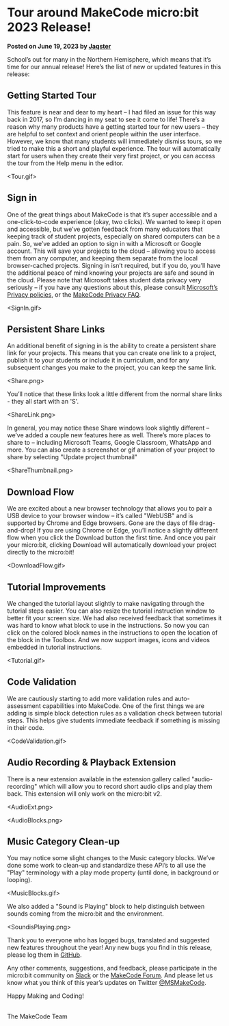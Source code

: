 # Tour around MakeCode micro:bit 2023 Release!

**Posted on June 19, 2023 by [Jaqster](https://github.com/jaqster)**

School’s out for many in the Northern Hemisphere, which means that it’s time for our annual release! Here’s the list of new or updated features in this release:

## Getting Started Tour

This feature is near and dear to my heart – I had filed an issue for this way back in 2017, so I’m dancing in my seat to see it come to life! There’s a reason why many products have a getting started tour for new users – they are helpful to set context and orient people within the user interface. However, we know that many students will immediately dismiss tours, so we tried to make this a short and playful experience. The tour will automatically start for users when they create their very first project, or you can access the tour from the Help menu in the editor.

<Tour.gif>

## Sign in

One of the great things about MakeCode is that it’s super accessible and a one-click-to-code experience (okay, two clicks). We wanted to keep it open and accessible, but we’ve gotten feedback from many educators that keeping track of student projects, especially on shared computers can be a pain. So, we’ve added an option to sign in with a Microsoft or Google account. This will save your projects to the cloud – allowing you to access them from any computer, and keeping them separate from the local browser-cached projects. Signing in isn’t required, but if you do, you’ll have the additional peace of mind knowing your projects are safe and sound in the cloud. Please note that Microsoft takes student data privacy very seriously – if you have any questions about this, please consult [Microsoft’s Privacy policies](https://privacy.microsoft.com), or the [MakeCode Privacy FAQ]( https://makecode.com/privacy-faq).

<SignIn.gif>

## Persistent Share Links

An additional benefit of signing in is the ability to create a persistent share link for your projects. This means that you can create one link to a project, publish it to your students or include it in curriculum, and for any subsequent changes you make to the project, you can keep the same link.

<Share.png>

You’ll notice that these links look a little different from the normal share links - they all start with an 'S'.

<ShareLink.png>

In general, you may notice these Share windows look slightly different – we’ve added a couple new features here as well. There’s more places to share to – including Microsoft Teams, Google Classroom, WhatsApp and more. You can also create a screenshot or gif animation of your project to share by selecting "Update project thumbnail"

<ShareThumbnail.png>

## Download Flow

We are excited about a new browser technology that allows you to pair a USB device to your browser window – it’s called "WebUSB" and is supported by Chrome and Edge browsers. Gone are the days of file drag-and-drop! If you are using Chrome or Edge, you’ll notice a slightly different flow when you click the Download button the first time. And once you pair your micro:bit, clicking Download will automatically download your project directly to the micro:bit!

<DownloadFlow.gif>

## Tutorial Improvements

We changed the tutorial layout slightly to make navigating through the tutorial steps easier. You can also resize the tutorial instruction window to better fit your screen size. We had also received feedback that sometimes it was hard to know what block to use in the instructions. So now you can click on the colored block names in the instructions to open the location of the block in the Toolbox. And we now support images, icons and videos embedded in tutorial instructions.

<Tutorial.gif>

## Code Validation

We are cautiously starting to add more validation rules and auto-assessment capabilities into MakeCode. One of the first things we are adding is simple block detection rules as a validation check between tutorial steps. This helps give students immediate feedback if something is missing in their code.

<CodeValidation.gif>

## Audio Recording & Playback Extension

There is a new extension available in the extension gallery called "audio-recording" which will allow you to record short audio clips and play them back. This extension will only work on the micro:bit v2.

<AudioExt.png>

<AudioBlocks.png>

## Music Category Clean-up

You may notice some slight changes to the Music category blocks. We’ve done some work to clean-up and standardize these API’s to all use the "Play" terminology with a play mode property (until done, in background or looping).

<MusicBlocks.gif>

We also added a "Sound is Playing" block to help distinguish between sounds coming from the micro:bit and the environment.

<SoundisPlaying.png>

Thank you to everyone who has logged bugs, translated and suggested new features throughout the year! Any new bugs you find in this release, please log them in [GitHub](https://github.com/Microsoft/pxt-microbit/issues).

Any other comments, suggestions, and feedback, please participate in the micro:bit community on [Slack](https://tech.microbit.org/get-involved/where-to-find) or the [MakeCode Forum](https://forum.makecode.com). And please let us know what you think of this year’s updates on Twitter [@MSMakeCode](https://twitter.com/MSMakeCode).

Happy Making and Coding!

<br/>
The MakeCode Team